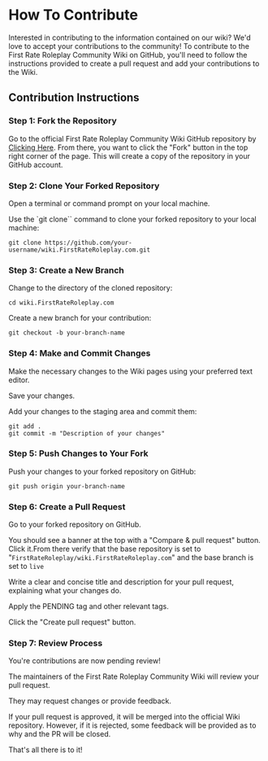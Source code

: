 # How To Contribute
Interested in contributing to the information contained on our wiki? We'd love to accept your contributions to the community! To contribute to the First Rate Roleplay Community Wiki on GitHub, you'll need to follow the instructions provided to create a pull request and add your contributions to the Wiki.

## Contribution Instructions

### Step 1: Fork the Repository
Go to the official First Rate Roleplay Community Wiki GitHub repository by [Clicking Here](https://github.com/FirstRateRoleplay/wiki.FirstRateRoleplay.com). From there, you want to click the "Fork" button in the top right corner of the page. This will create a copy of the repository in your GitHub account.


### Step 2: Clone Your Forked Repository

Open a terminal or command prompt on your local machine.

Use the `git clone`` command to clone your forked repository to your local machine:
```
git clone https://github.com/your-username/wiki.FirstRateRoleplay.com.git
```

### Step 3: Create a New Branch

Change to the directory of the cloned repository:
```
cd wiki.FirstRateRoleplay.com
```

Create a new branch for your contribution:
```
git checkout -b your-branch-name

```

### Step 4: Make and Commit Changes

Make the necessary changes to the Wiki pages using your preferred text editor.

Save your changes.

Add your changes to the staging area and commit them:

```
git add .
git commit -m "Description of your changes"
```

### Step 5: Push Changes to Your Fork

Push your changes to your forked repository on GitHub:
```
git push origin your-branch-name
```

### Step 6: Create a Pull Request

Go to your forked repository on GitHub.

You should see a banner at the top with a "Compare & pull request" button. Click it.From there verify that the base repository is set to "`FirstRateRoleplay/wiki.FirstRateRoleplay.com`" and the base branch is set to `live`

Write a clear and concise title and description for your pull request, explaining what your changes do.

Apply the PENDING tag and other relevant tags. 

Click the "Create pull request" button.

### Step 7: Review Process
You're contributions are now pending review! 

The maintainers of the First Rate Roleplay Community Wiki will review your pull request.

They may request changes or provide feedback.

If your pull request is approved, it will be merged into the official Wiki repository. However, if it is rejected, some feedback will be provided as to why and the PR will be closed. 

That's all there is to it! 




